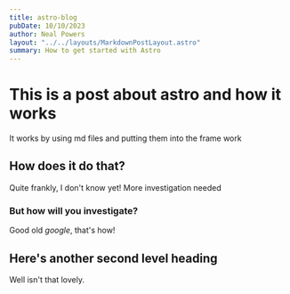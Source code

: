 ```yaml
---
title: astro-blog
pubDate: 10/10/2023
author: Neal Powers
layout: "../../layouts/MarkdownPostLayout.astro"
summary: How to get started with Astro
---
```


# This is a post about astro and how it works

It works by using md files and putting them into the frame work

## How does it do that?

Quite frankly, I don&apos;t know yet! More investigation needed

### But how will you investigate?

Good old _google_, that&apos;s how!

## Here&apos;s another second level heading

Well isn&apos;t that lovely.
